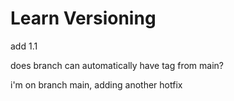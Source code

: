 # Learn Versioning

add 1.1

does branch can automatically have tag from main?

i'm on branch main, adding another hotfix
